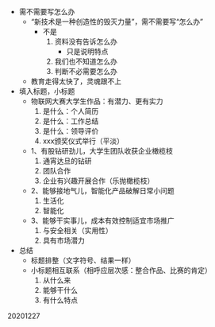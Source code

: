 - 需不需要写怎么办
	- “新技术是一种创造性的毁灭力量”，需不需要写“怎么办”
		- 不是
			1. 资料没有告诉怎么办
				- 只是说明特点
			1. 我们也不知道怎么办	
			1. 判断不必需要怎么办	
	- 教育走得太快了，灵魂跟不上
- 填入标题，小标题
	- 物联网大赛大学生作品：有潜力、更有实力
		1. 是什么：个人简历
		1. 是什么：工作总结
		1. 是什么：领导评价
		1. xxx颁奖仪式举行（平淡）
	- 1、有股钻研劲儿，大学生团队收获企业橄榄枝
		1. 通宵达旦的钻研
		1. 团队合作
		1. 企业有兴趣开展合作（乐抛橄榄枝）
	- 2、能够接地气儿，智能化产品破解日常小问题
		1. 生活化
		1. 智能化
	- 3、能够干实事儿，成本有效控制适宜市场推广
		1. 与安全相关（实用性）
		1. 具有市场潜力	
- 总结
	- 标题排整（文字符号、结果一样）
	- 小标题相互联系（相呼应层次感：整合作品、比赛的肯定）
		1. 从什么来
		1. 能够干什么
		1. 有什么特点

20201227

